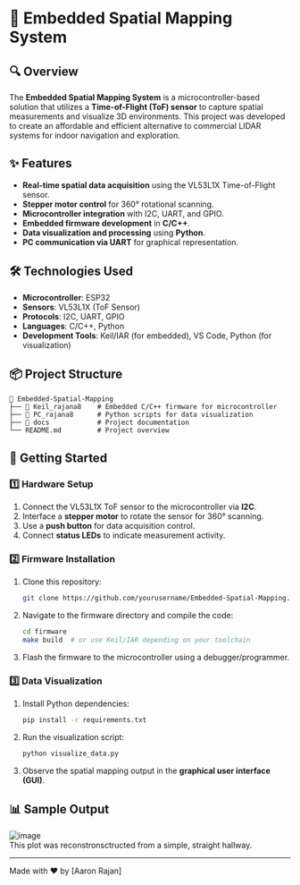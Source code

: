 # 📡 Embedded Spatial Mapping System

## 🔍 Overview
The **Embedded Spatial Mapping System** is a microcontroller-based solution that utilizes a **Time-of-Flight (ToF) sensor** to capture spatial measurements and visualize 3D environments. This project was developed to create an affordable and efficient alternative to commercial LIDAR systems for indoor navigation and exploration.

## ✨ Features
- **Real-time spatial data acquisition** using the VL53L1X Time-of-Flight sensor.
- **Stepper motor control** for 360° rotational scanning.
- **Microcontroller integration** with I2C, UART, and GPIO.
- **Embedded firmware development** in **C/C++**.
- **Data visualization and processing** using **Python**.
- **PC communication via UART** for graphical representation.

## 🛠️ Technologies Used
- **Microcontroller**: ESP32
- **Sensors**: VL53L1X (ToF Sensor)
- **Protocols**: I2C, UART, GPIO
- **Languages**: C/C++, Python
- **Development Tools**: Keil/IAR (for embedded), VS Code, Python (for visualization)

## 📦 Project Structure
```
📁 Embedded-Spatial-Mapping
├── 📂 Keil_rajana8    # Embedded C/C++ firmware for microcontroller
├── 📂 PC_rajana8      # Python scripts for data visualization
├── 📂 docs            # Project documentation
└── README.md         # Project overview
```

## 🚀 Getting Started
### 1️⃣ Hardware Setup
1. Connect the VL53L1X ToF sensor to the microcontroller via **I2C**.
2. Interface a **stepper motor** to rotate the sensor for 360° scanning.
3. Use a **push button** for data acquisition control.
4. Connect **status LEDs** to indicate measurement activity.

### 2️⃣ Firmware Installation
1. Clone this repository:
   ```sh
   git clone https://github.com/yourusername/Embedded-Spatial-Mapping.git
   ```
2. Navigate to the firmware directory and compile the code:
   ```sh
   cd firmware
   make build  # or use Keil/IAR depending on your toolchain
   ```
3. Flash the firmware to the microcontroller using a debugger/programmer.

### 3️⃣ Data Visualization
1. Install Python dependencies:
   ```sh
   pip install -r requirements.txt
   ```
2. Run the visualization script:
   ```sh
   python visualize_data.py
   ```
3. Observe the spatial mapping output in the **graphical user interface (GUI)**.

## 📊 Sample Output
![image](https://github.com/user-attachments/assets/0ae9ba6e-e4bb-4d64-92bf-61f4ecbb5932) <br>
This plot was reconstronsctructed from a simple, straight hallway.

---
Made with ❤️ by [Aaron Rajan]
